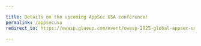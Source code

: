 ```yaml
---

title: Details on the upcoming AppSec USA conference!
permalink: /appsecusa
redirect_to: https://owasp.glueup.com/event/owasp-2025-global-appsec-usa-washington-dc-131624/

---
```


